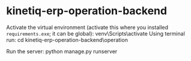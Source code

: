 # kinetiq-erp-operation-backend
Activate the virtual environment (activate this where you installed `requirements.exe`; it can be global):
venv\Scripts\activate
Using terminal run:
cd kinetiq-erp-operation-backend\operation

Run the server:
python manage.py runserver
